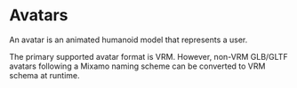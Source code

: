 
# Avatars
An avatar is an animated humanoid model that represents a user.

The primary supported avatar format is VRM. However, non-VRM GLB/GLTF avatars following a Mixamo naming scheme can be converted to VRM schema at runtime.
